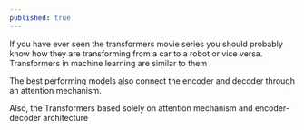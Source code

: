 ```yaml
---
published: true
---
```

If you have ever seen the transformers movie series you should probably know how they are transforming from a car to a robot or vice versa. Transformers in machine learning are similar to them

The best performing models also connect the encoder and decoder through an attention mechanism.

Also,  the Transformers based solely on attention mechanism and encoder-decoder architecture